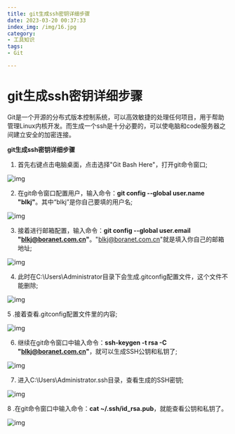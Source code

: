 ```yaml
---
title: git生成ssh密钥详细步骤
date: 2023-03-20 00:37:33
index_img: /img/16.jpg
category:
- 工具知识
tags:
- Git

---
```


# git生成ssh密钥详细步骤

Git是一个开源的分布式版本控制系统，可以高效敏捷的处理任何项目，用于帮助管理Linux内核开发。而生成一个ssh是十分必要的，可以使电脑和code服务器之间建立安全的加密连接。

**git生成ssh密钥详细步骤**

1. 首先右键点击电脑桌面，点击选择"Git Bash Here"，打开git命令窗口;

![img](https://img.win7zhijia.cn/upload/20220421/772c6c426fde8d660671f89385273fdd.jpg)

2. 在git命令窗口配置用户，输入命令：**git config --global user.name "blkj"**。其中“blkj”是你自己要填的用户名;

![img](https://img.win7zhijia.cn/upload/20220421/a32fb223325189a64ee296baf6754a6f.jpg)

3. 接着进行邮箱配置，输入命令：**git config --global user.email "blkj@boranet.com.cn"**。"blkj@boranet.com.cn"就是填入你自己的邮箱地址;

![img](https://img.win7zhijia.cn/upload/20220421/56fbe9631fe2d39fc2f158efac3f5cdf.jpg)

4. 此时在C:\Users\Administrator目录下会生成.gitconfig配置文件，这个文件不能删除;

![img](https://img.win7zhijia.cn/upload/20220421/0f9649cc65fd967dad97fa910da18955.jpg)

5 .接着查看.gitconfig配置文件里的内容;

![img](https://img.win7zhijia.cn/upload/20220421/614bff258932c63b103320419fbc5ff6.png)

6. 继续在git命令窗口中输入命令：**ssh-keygen -t rsa -C "blkj@boranet.com.cn"**，就可以生成SSH公钥和私钥了;

![img](https://img.win7zhijia.cn/upload/20220421/7435b94073ca51bc370191e583edcc7d.jpg)

7. 进入C:\Users\Administrator\.ssh目录，查看生成的SSH密钥;

![img](https://img.win7zhijia.cn/upload/20220421/dfb8a34dae9a13e0ed3307671942cb74.jpg)

8 .在git命令窗口中输入命令：**cat ~/.ssh/id_rsa.pub**，就能查看公钥和私钥了。

![img](https://img.win7zhijia.cn/upload/20220421/3270f60eb0cc1827c8c12d69366f0848.jpg)